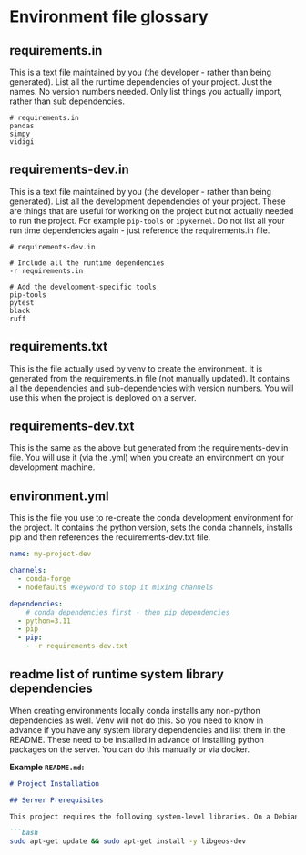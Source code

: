 # Environment file glossary

## requirements.in
This is a text file maintained by you (the developer - rather than being generated).
List all the runtime dependencies of your project. Just the names. No version
numbers needed. Only list things you actually import, rather than sub dependencies.

```
# requirements.in
pandas
simpy
vidigi
```

## requirements-dev.in
This is a text file maintained by you (the developer - rather than being generated).
List all the development dependencies of your project. These are things that are
useful for working on the project but not actually needed to run the project.
For example `pip-tools` or `ipykernel`. Do not list all your run time dependencies
again - just reference the requirements.in file.

```
# requirements-dev.in

# Include all the runtime dependencies
-r requirements.in

# Add the development-specific tools
pip-tools
pytest
black
ruff
```

## requirements.txt
This is the file actually used by venv to create the environment. It is generated
from the requirements.in file (not manually updated). It contains all the dependencies
and sub-dependencies with version numbers. You will use this when the project
is deployed on a server.

## requirements-dev.txt
This is the same as the above but generated from the requirements-dev.in file.
You will use it (via the .yml) when you create an environment on your development
machine.

## environment.yml
This is the file you use to re-create the conda development environment for the
project. It contains the python version, sets the conda channels, installs pip
and then references the requirements-dev.txt file.

```yml
name: my-project-dev

channels:
  - conda-forge
  - nodefaults #keyword to stop it mixing channels

dependencies:
    # conda dependencies first - then pip dependencies
  - python=3.11
  - pip
  - pip:
    - -r requirements-dev.txt
```

## readme list of runtime system library dependencies
When creating environments locally conda installs any non-python dependencies as
well. Venv will not do this. So you need to know in advance if you have any system
library dependencies and list them in the README. These need to be installed in
advance of installing python packages on the server. You can do this manually
or via docker.

**Example `README.md`:**
```markdown
# Project Installation

## Server Prerequisites

This project requires the following system-level libraries. On a Debian/Ubuntu server, install them with:

```bash
sudo apt-get update && sudo apt-get install -y libgeos-dev
```
